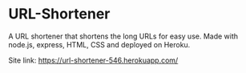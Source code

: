 # URL-Shortener
A URL shortener that shortens the long URLs for easy use.
Made with node.js, express, HTML, CSS and deployed on Heroku.

Site link: https://url-shortener-546.herokuapp.com/
